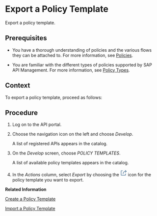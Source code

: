<!-- loiod27df04e35a34c1db69f3a59b53c9f70 -->

# Export a Policy Template

Export a policy template.



## Prerequisites

-   You have a thorough understanding of policies and the various flows they can be attached to. For more information, see [Policies](policies-7e4f3e5.md).

-   You are familiar with the different types of policies supported by SAP API Management. For more information, see [Policy Types](policy-types-c918e28.md).




## Context

To export a policy template, proceed as follows:



## Procedure

1.  Log on to the API portal.

2.  Choose the navigation icon on the left and choose *Develop*.

    A list of registered APIs appears in the catalog.

3.  On the *Develop* screen, choose *POLICY TEMPLATES*.

    A list of available policy templates appears in the catalog.

4.  In the *Actions* column, select *Export* by choosing the ![](images/actions_policy_7f00c65.png) icon for the policy template you want to export.


**Related Information**  


[Create a Policy Template](create-a-policy-template-c5d1872.md "Create a policy template add it to an API proxy.")

[Import a Policy Template](import-a-policy-template-52263ad.md "Import a policy template.")

